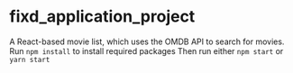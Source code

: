 # fixd_application_project
A React-based movie list, which uses the OMDB API to search for movies. 
Run <code>npm install</code> to install required packages
Then run either <code>npm start</code> or <code>yarn start</code>